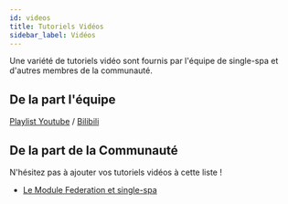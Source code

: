 ```yaml
---
id: videos
title: Tutoriels Vidéos
sidebar_label: Vidéos
---
```


Une variété de tutoriels vidéo sont fournis  par l'équipe de single-spa et d'autres membres de la communauté.

## De la part l'équipe

[Playlist Youtube](https://www.youtube.com/playlist?list=PLLUD8RtHvsAOhtHnyGx57EYXoaNsxGrTU) / [Bilibili](https://space.bilibili.com/495254378)

## De la part de la Communauté

N'hésitez pas à ajouter vos tutoriels vidéos à cette liste !

- [Le Module Federation et single-spa](https://www.youtube.com/watch?v=wxnwPLLIJCY)
